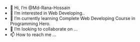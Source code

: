 - 👋 Hi, I’m @Md-Rana-Hossain
- 👀 I’m interested in Web Developing..
- 🌱 I’m currently learning Complete Web Developing Course in Programming Hero.
- 💞️ I’m looking to collaborate on ...
- 📫 How to reach me ...

<!---
Md-Rana-Hossain/Md-Rana-Hossain is a ✨ special ✨ repository because its `README.md` (this file) appears on your GitHub profile.
You can click the Preview link to take a look at your changes.
--->
